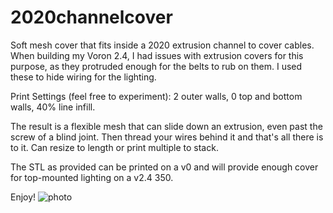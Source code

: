 # 2020channelcover
Soft mesh cover that fits inside a 2020 extrusion channel to cover cables.
When building my Voron 2.4, I had issues with extrusion covers for this purpose, as they protruded enough for the belts to rub on them. I used these to hide wiring for the lighting.

Print Settings (feel free to experiment): 2 outer walls, 0 top and bottom walls, 40% line infill. 

The result is a flexible mesh that can slide down an extrusion, even past the screw of a blind joint. Then thread your wires behind it and that's all there is to it. Can resize to length or print multiple to stack.

The STL as provided can be printed on a v0 and will provide enough cover for top-mounted lighting on a v2.4 350.

Enjoy!
![photo](https://github.com/ectopenguin/2020channelcover/assets/135802473/03c95f9e-57a0-4c9d-9830-3615da9d80d3)
